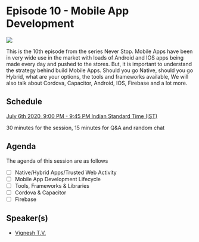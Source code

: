 # Episode 10 - Mobile App Development

![](10-MobileApps.png)

This is the 10th episode from the series Never Stop. Mobile Apps have been in very wide use in the market with loads of Android and IOS apps being made every day and pushed to the stores. But, it is important to understand the strategy behind build Mobile Apps. Should you go Native, should you go Hybrid, what are your options, the tools and frameworks available, We will also talk about Cordova, Capacitor, Android, IOS, Firebase and a lot more.

## Schedule

[July 6th 2020, 9:00 PM - 9:45 PM Indian Standard Time (IST)]()

30 minutes for the session, 15 minutes for Q&A and random chat

## Agenda

The agenda of this session are as follows

- [ ] Native/Hybrid Apps/Trusted Web Activity
- [ ] Mobile App Development Lifecycle
- [ ] Tools, Frameworks & Libraries
- [ ] Cordova & Capacitor
- [ ] Firebase

## Speaker(s)

- [Vignesh T.V.](http://tvvignesh.com/)
